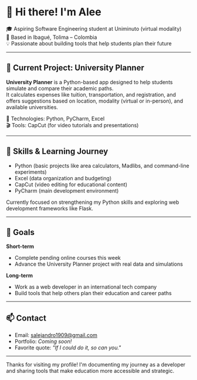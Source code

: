 # 👋 Hi there! I'm Alee

🎓 Aspiring Software Engineering student at Uniminuto (virtual modality)  
📍 Based in Ibagué, Tolima – Colombia  
💡 Passionate about building tools that help students plan their future

---

## 🚀 Current Project: University Planner

**University Planner** is a Python-based app designed to help students simulate and compare their academic paths.  
It calculates expenses like tuition, transportation, and registration, and offers suggestions based on location, modality (virtual or in-person), and available universities.

🔧 Technologies: Python, PyCharm, Excel  
🎬 Tools: CapCut (for video tutorials and presentations)

---

## 🧠 Skills & Learning Journey

- Python (basic projects like area calculators, Madlibs, and command-line experiments)
- Excel (data organization and budgeting)
- CapCut (video editing for educational content)
- PyCharm (main development environment)

Currently focused on strengthening my Python skills and exploring web development frameworks like Flask.

---

## 🎯 Goals

**Short-term**
- Complete pending online courses this week  
- Advance the University Planner project with real data and simulations

**Long-term**
- Work as a web developer in an international tech company  
- Build tools that help others plan their education and career paths

---

## 📫 Contact

- Email: salejandro1909@gmail.com  
- Portfolio: *Coming soon!*  
- Favorite quote: *"If I could do it, so can you."*

---

Thanks for visiting my profile! I'm documenting my journey as a developer and sharing tools that make education more accessible and strategic.
